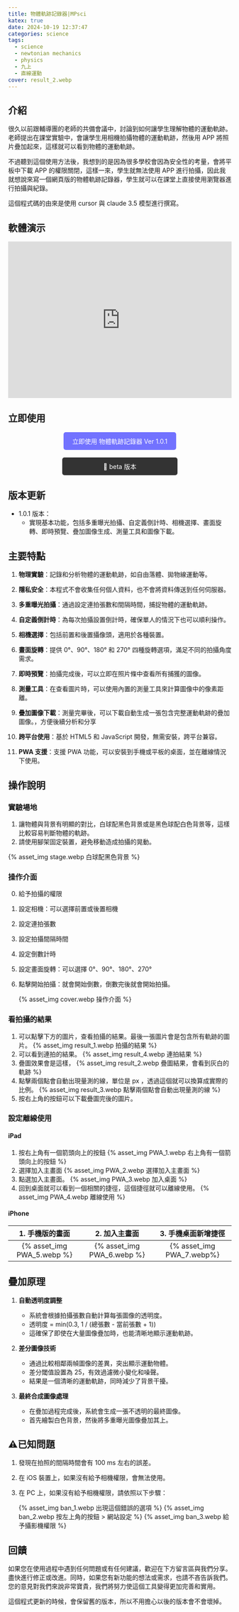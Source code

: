 ```yaml
---
title: 物體軌跡記錄器|MPsci
katex: true
date: 2024-10-19 12:37:47
categories: science
tags:
  - science
  - newtonian mechanics
  - physics
  - 九上
  - 直線運動
cover: result_2.webp
---
```


## 介紹

很久以前跟輔導團的老師的共備會議中，討論到如何讓學生理解物體的運動軌跡。老師提出在課堂實驗中，會讓學生用相機拍攝物體的運動軌跡，然後用 APP 將照片疊加起來，這樣就可以看到物體的運動軌跡。

不過聽到這個使用方法後，我想到的是因為很多學校會因為安全性的考量，會將平板中下載 APP 的權限關閉，這樣一來，學生就無法使用 APP 進行拍攝，因此我就想說來寫一個網頁版的物體軌跡記錄器，學生就可以在課堂上直接使用瀏覽器進行拍攝與紀錄。

這個程式碼的由來是使用 cursor 與 claude 3.5 模型進行撰寫。

## 軟體演示

<div style="text-align:center;position: relative;width: 100%;padding-bottom: 70%;height: 0;overflow: hidden;">

<iframe style="position: absolute;top: 0;left: 0;width: 100%;height: 100%;" src="https://www.youtube.com/embed/r-qy2Qy-qJU" title="YouTube video player" frameborder="0" allow="accelerometer; autoplay; clipboard-write; encrypted-media; gyroscope; picture-in-picture; web-share" allowfullscreen></iframe>
</div>

## 立即使用
<div style="text-align: center;">
<a href="https://michaelpig0912.github.io/sideProject/MPsci/persistenceVision_V101.html" class="button-link_1" style="display: inline-block; padding: 10px 20px; background-color: #7272ff; color: white; text-decoration: none; border-radius: 5px;  transition: background-color 0.3s, transform 0.3s; ">
  立即使用 物體軌跡記錄器 Ver 1.0.1
</a>
</div>
<br>

<div style="text-align: center;">

<a href="https://michaelpig0912.github.io/sideProject/MPsci/persistenceVision_beta.html" class="button-link_2" style="display: inline-block;  padding: 10px 93px; background-color: #333333; color: white; text-decoration: none; border-radius: 5px;  transition: background-color 0.3s, transform 0.3s;">
  🌙  beta 版本
</a>
</div>


## 版本更新

- 1.0.1 版本：
  - 實現基本功能，包括多重曝光拍攝、自定義倒計時、相機選擇、畫面旋轉、即時預覽、疊加圖像生成、測量工具和圖像下載。

## 主要特點

1. **物理實驗**：記錄和分析物體的運動軌跡，如自由落體、拋物線運動等。

2. **隱私安全**：本程式不會收集任何個人資料，也不會將資料傳送到任何伺服器。

3. **多重曝光拍攝**：通過設定連拍張數和間隔時間，捕捉物體的運動軌跡。

3. **自定義倒計時**：為每次拍攝設置倒計時，確保單人的情況下也可以順利操作。

4. **相機選擇**：包括前置和後置攝像頭，適用於各種裝置。

5. **畫面旋轉**：提供 0°、90°、180° 和 270° 四種旋轉選項，滿足不同的拍攝角度需求。

6. **即時預覽**：拍攝完成後，可以立即在照片條中查看所有捕獲的圖像。

7. **測量工具**：在查看圖片時，可以使用內置的測量工具來計算圖像中的像素距離。

8. **疊加圖像下載**：測量完畢後，可以下載自動生成一張包含完整運動軌跡的疊加圖像。，方便後續分析和分享

9. **跨平台使用**：基於 HTML5 和 JavaScript 開發，無需安裝，跨平台兼容。

10. **PWA 支援**：支援 PWA 功能，可以安裝到手機或平板的桌面，並在離線情況下使用。

## 操作說明

### 實驗場地

1. 讓物體與背景有明顯的對比，白球配黑色背景或是黑色球配白色背景等，這樣比較容易判斷物體的軌跡。
2. 請使用腳架固定裝置，避免移動造成拍攝的晃動。

{% asset_img stage.webp 白球配黑色背景 %}

### 操作介面

0. 給予拍攝的權限
1. 設定相機：可以選擇前置或後置相機
2. 設定連拍張數
3. 設定拍攝間隔時間
4. 設定倒數計時
5. 設定畫面旋轉：可以選擇 0°、90°、180°、270°
6. 點擊開始拍攝：就會開始倒數，倒數完後就會開始拍攝。

   {% asset_img cover.webp 操作介面 %}

### 看拍攝的結果

1. 可以點擊下方的圖片，查看拍攝的結果。最後一張圖片會是包含所有軌跡的圖片。
   {% asset_img result_1.webp 拍攝的結果 %}
2. 可以看到連拍的結果。
   {% asset_img result_4.webp 連拍結果 %}
3. 疊圖效果會是這樣，
   {% asset_img result_2.webp 疊圖結果，會看到灰白的軌跡 %}
4. 點擊兩個點會自動出現量測的線，單位是 px ，透過這個就可以換算成實際的比例。
   {% asset_img result_3.webp 點擊兩個點會自動出現量測的線 %}
5. 按右上角的按鈕可以下載疊圖完後的圖片。

### 設定離線使用

#### iPad 

1. 按右上角有一個箭頭向上的按鈕
   {% asset_img PWA_1.webp 右上角有一個箭頭向上的按鈕 %}
2. 選擇加入主畫面
   {% asset_img PWA_2.webp 選擇加入主畫面 %}
3. 點選加入主畫面。
   {% asset_img PWA_3.webp 加入桌面 %}
4. 回到桌面就可以看到一個相關的捷徑，這個捷徑就可以離線使用。
   {% asset_img PWA_4.webp 離線使用 %}

#### iPhone

|1. 手機版的畫面|2. 加入主畫面|3. 手機桌面新增捷徑|
| :----: | :----: | :----: |
|{% asset_img PWA_5.webp %}|{% asset_img PWA_6.webp %}|{% asset_img PWA_7.webp%}|

## 疊加原理

1. **自動透明度調整**
   - 系統會根據拍攝張數自動計算每張圖像的透明度。
   - 透明度 = min(0.3, 1 / (總張數 - 當前張數 + 1))
   - 這確保了即使在大量圖像疊加時，也能清晰地顯示運動軌跡。

2. **差分圖像技術**
   - 通過比較相鄰兩幀圖像的差異，突出顯示運動物體。
   - 差分閾值設置為 25，有效過濾微小變化和噪聲。
   - 結果是一個清晰的運動軌跡，同時減少了背景干擾。

3. **最終合成圖像處理**
   - 在疊加過程完成後，系統會生成一張不透明的最終圖像。
   - 首先繪製白色背景，然後將多重曝光圖像疊加其上。

## ⚠️已知問題

1. 發現在拍照的間隔時間會有 100 ms 左右的誤差。

2. 在 iOS 裝置上，如果沒有給予相機權限，會無法使用。

3. 在 PC 上，如果沒有給予相機權限，請依照以下步驟：

   {% asset_img ban_1.webp 出現這個錯誤的選項 %}
   {% asset_img ban_2.webp 按左上角的按鈕 > 網站設定 %}
   {% asset_img ban_3.webp 給予攝影機權限 %}

## 回饋

如果您在使用過程中遇到任何問題或有任何建議，歡迎在下方留言區與我們分享。盡快進行修正或改進。同時，如果您有新功能的想法或需求，也請不吝告訴我們。您的意見對我們來說非常寶貴，我們將努力使這個工具變得更加完善和實用。

這個程式更新的時候，會保留舊的版本，所以不用擔心以後的版本會不會壞掉。


<style>
.button-link_1:hover {
  background-color: #3030AA !important;
  transform: scale(1.05);
}

.button-link_2:hover {
  background-color: #222 !important;
  transform: scale(1.05);
}
</style>